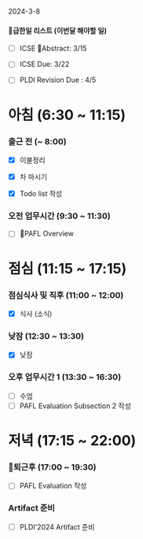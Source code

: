 2024-3-8

#### 급한일 리스트 (이번달 해야할 일)

- [ ] ICSE Abstract: 3/15
- [ ] ICSE Due: 3/22

- [ ] PLDI Revision Due : 4/5


# 아침 (6:30 ~ 11:15)

### 출근 전 (~ 8:00)
- [x] 이불정리 
- [x] 차 마시기 
- [x] Todo list 작성 



### 오전 업무시간 (9:30 ~ 11:30)
- [ ] PAFL Overview
# 점심 (11:15 ~ 17:15)

### 점심식사 및 직후 (11:00 ~ 12:00)
- [x] 식사 (소식)

### 낮잠 (12:30 ~ 13:30)
- [x] 낮잠

### 오후 업무시간 1 (13:30 ~ 16:30)
- [ ] 수업
- [ ] PAFL Evaluation Subsection 2 작성

# 저녁 (17:15 ~ 22:00)
### 퇴근후 (17:00 ~ 19:30)
- [ ] PAFL Evaluation 작성

### Artifact 준비
- [ ] PLDI'2024 Artifact 준비


